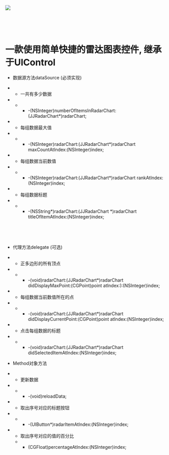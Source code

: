 ![](file://localhost/Users/siwei/Library/Caches/TemporaryItems/msoclip/0clip_image002.png)

 

 

# 一款使用简单快捷的雷达图表控件, 继承于UIControl

- 数据源方法dataSource (必须实现)



- - 一共有多少数据



- - - -(NSInteger)numberOfItemsInRadarChart:(JJRadarChart*)radarChart;



- - 每组数据最大值



- - - -(NSInteger)radarChart:(JJRadarChart*)radarChart maxCountAtIndex:(NSInteger)index;



- - 每组数据当前数值



- - - -(NSInteger)radarChart:(JJRadarChart*)radarChart rankAtIndex:(NSInteger)index;



- - 每组数据标题



- - - -(NSString*)radarChart:(JJRadarChart *)radarChart titleOfItemAtIndex:(NSInteger)index;


 

 

- 代理方法delegate (可选)



- - 正多边形的所有顶点



- - - -(void)radarChart:(JJRadarChart*)radarChart didDisplayMaxPoint:(CGPoint)point atIndex:):(NSInteger)index;



- - 每组数据当前数值所在的点



- - - -(void)radarChart:(JJRadarChart*)radarChart didDisplayCurrentPoint:(CGPoint)point atIndex:(NSInteger)index;



- - 点击每组数据的标题



- - - -(void)radarChart:(JJRadarChart*)radarChart didSelectedItemAtIndex:(NSInteger)index;



- Method对象方法



- - 更新数据



- - - -(void)reloadData;



- - 取出序号对应的标题按钮



- - - -(UIButton*)radarItemAtIndex:(NSInteger)index;



- - 取出序号对应的值的百分比
  - - (CGFloat)percentageAtIndex:(NSInteger)index;


 

 

 

